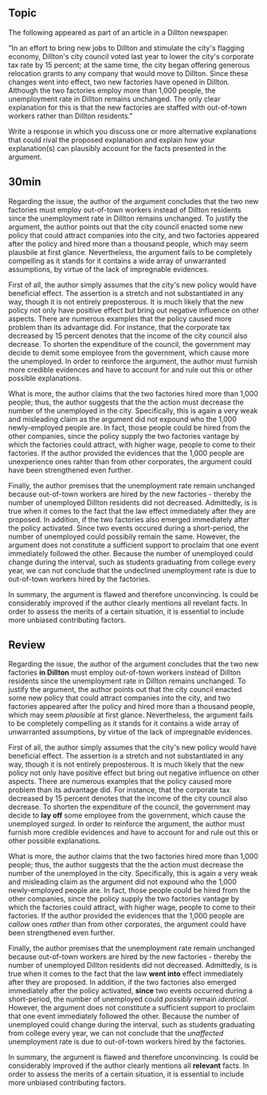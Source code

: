 ## Topic

The following appeared as part of an article in a Dillton newspaper.

"In an effort to bring new jobs to Dillton and stimulate the city's flagging economy, Dillton's city council voted last year to lower the city's corporate tax rate by 15 percent; at the same time, the city began offering generous relocation grants to any company that would move to Dillton. Since these changes went into effect, two new factories have opened in Dillton. Although the two factories employ more than 1,000 people, the unemployment rate in Dillton remains unchanged. The only clear explanation for this is that the new factories are staffed with out-of-town workers rather than Dillton residents."

Write a response in which you discuss one or more alternative explanations that could rival the proposed explanation and explain how your explanation(s) can plausibly account for the facts presented in the argument.

## 30min

Regarding the issue, the author of the argument concludes that the two new factories must employ out-of-town workers instead of Dillton residents since the unemployment rate in Dillton remains unchanged. To justify the argument, the author points out that the city council enacted some new policy that could attract companies into the city, and two factories appeared after the policy and hired more than a thousand people, which may seem plausbile at first glance. Nevertheless, the argument fails to be completely compelling as it stands for it contains a wide array of unwarranted assumptions, by virtue of the lack of impregnable evidences.

First of all, the author simply assumes that the city's new policy would have beneficial effect. The assertion is a stretch and not substantiated in any way, though it is not entirely preposterous. It is much likely that the new policy not only have positive effect but bring out negative influence on other aspects. There are numerous examples that the policy caused more problem than its advantage did. For instance, that the corporate tax decreased by 15 percent denotes that the income of the city council also decrease. To shorten the expenditure of the council, the government may decide to demit some employee from the government, which cause more the unemployed. In order to reinforce the argument, the author must furnish more credible evidences and have to account for and rule out this or other possible explanations.

What is more, the author claims that the two factories hired more than 1,000 people; thus, the author suggests that the the action must decrease the number of the unemployed in the city. Specifically, this is again a very weak and misleading claim as the argument did not expound who the 1,000 newly-employed people are. In fact, those people could be hired from the other companies, since the policy supply the two factories vantage by which the factories could attract, with higher wage, people to come to their factories. If the author provided the evidences that the 1,000 people are unexperience ones rahter than from other corporates, the argument could have been strengthened even further.

Finally, the author premises that the unemployment rate remain unchanged because out-of-town workers are hired by the new factories - thereby the number of unemployed Dillton residents did not decreased. Admittedly, is is true when it comes to the fact that the law effect immediately after they are proposed. In addition, if the two factories also emerged immediately after the policy activated. Since two events occured during a short-period, the number of unemployed could possibily remain the same. However, the argument does not constitute a sufficient support to proclaim that one event immediately followed the other. Because the number of unemployed could change during the interval, such as students graduating from college every year, we can not conclude that the undeclined unemployment rate is due to out-of-town workers hired by the factories.

In summary, the argument is flawed and therefore unconvincing. Is could be considerably improved if the author clearly mentions all revelant facts. In order to assess the merits of a certain situation, it is essential to include more unbiased contributing factors.

## Review

Regarding the issue, the author of the argument concludes that the two new factories **in Dillton** must employ out-of-town workers instead of Dillton residents since the unemployment rate in Dillton remains unchanged. To justify the argument, the author points out that the city council enacted some new policy that could attract companies into the city, and two factories appeared after the policy and hired more than a thousand people, which may seem *plausible* at first glance. Nevertheless, the argument fails to be completely compelling as it stands for it contains a wide array of unwarranted assumptions, by virtue of the lack of impregnable evidences.

First of all, the author simply assumes that the city's new policy would have beneficial effect. The assertion is a stretch and not substantiated in any way, though it is not entirely preposterous. It is much likely that the new policy not only have positive effect but bring out negative influence on other aspects. There are numerous examples that the policy caused more problem than its advantage did. For instance, that the corporate tax decreased by 15 percent denotes that the income of the city council also decrease. To shorten the expenditure of the council, the government may decide to **lay off** some employee from the government, which cause the unemployed *surged*. In order to reinforce the argument, the author must furnish more credible evidences and have to account for and rule out this or other possible explanations.

What is more, the author claims that the two factories hired more than 1,000 people; thus, the author suggests that the the action must decrease the number of the unemployed in the city. Specifically, this is again a very weak and misleading claim as the argument did not expound who the 1,000 newly-employed people are. In fact, those people could be hired from the other companies, since the policy supply the two factories vantage by which the factories could attract, with higher wage, people to come to their factories. If the author provided the evidences that the 1,000 people are *callow* ones *rather* than from other corporates, the argument could have been strengthened even further.

Finally, the author premises that the unemployment rate remain unchanged because out-of-town workers are hired by the new factories - thereby the number of unemployed Dillton residents did not decreased. Admittedly, is is true when it comes to the fact that the law **went into** effect immediately after they are proposed. In addition, if the two factories also emerged immediately after the policy activated, **since** two events occurred during a short-period, the number of unemployed could *possibly* remain *identical*. However, the argument does not constitute a sufficient support to proclaim that one event immediately followed the other. Because the number of unemployed could change during the interval, such as students graduating from college every year, we can not conclude that the *unaffected* unemployment rate is due to out-of-town workers hired by the factories.

In summary, the argument is flawed and therefore unconvincing. Is could be considerably improved if the author clearly mentions all **relevant** facts. In order to assess the merits of a certain situation, it is essential to include more unbiased contributing factors.